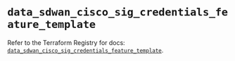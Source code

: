 # `data_sdwan_cisco_sig_credentials_feature_template`

Refer to the Terraform Registry for docs: [`data_sdwan_cisco_sig_credentials_feature_template`](https://registry.terraform.io/providers/ciscodevnet/sdwan/0.8.0/docs/data-sources/cisco_sig_credentials_feature_template).
